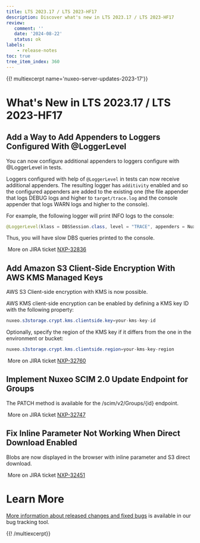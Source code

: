 ```yaml
---
title: LTS 2023.17 / LTS 2023-HF17
description: Discover what's new in LTS 2023.17 / LTS 2023-HF17
review:
   comment: ''
   date: '2024-08-22'
   status: ok
labels:
    - release-notes
toc: true
tree_item_index: 360
---
```


{{! multiexcerpt name='nuxeo-server-updates-2023-17'}}
# What's New in LTS 2023.17 / LTS 2023-HF17

## Add a Way to Add Appenders to Loggers Configured With @LoggerLevel


You can now configure additional appenders to loggers configure with @LoggerLevel in tests.

Loggers configured with help of `@LoggerLevel` in tests can now receive additional appenders. The resulting logger has `additivity` enabled and so the configured appenders are added to the existing one (the file appender that logs DEBUG logs and higher to `target/trace.log` and the console appender that logs WARN logs and higher to the console).

For example, the following logger will print INFO logs to the console:
```Java
@LoggerLevel(klass = DBSSession.class, level = "TRACE", appenders = NuxeoLoggingConstants.APPENDER_CONSOLE_INFO)
```
Thus, you will have slow DBS queries printed to the console.

<i class="fa fa-long-arrow-right" aria-hidden="true"></i>&nbsp;More on JIRA ticket [NXP-32836](https://jira.nuxeo.com/browse/NXP-32836)

## Add Amazon S3 Client-Side Encryption With AWS KMS Managed Keys


AWS S3 Client-side encryption with KMS is now possible.

AWS KMS client-side encryption can be enabled by defining a KMS key ID with the following property:
```Java
nuxeo.s3storage.crypt.kms.clientside.key=your-kms-key-id
```
Optionally, specify the region of the KMS key if it differs from the one in the environment or bucket:
```Java
nuxeo.s3storage.crypt.kms.clientside.region=your-kms-key-region
```

<i class="fa fa-long-arrow-right" aria-hidden="true"></i>&nbsp;More on JIRA ticket [NXP-32760](https://jira.nuxeo.com/browse/NXP-32760)

## Implement Nuxeo SCIM 2.0 Update Endpoint for Groups


The PATCH method is available for the /scim/v2/Groups/{id} endpoint.

<i class="fa fa-long-arrow-right" aria-hidden="true"></i>&nbsp;More on JIRA ticket [NXP-32747](https://jira.nuxeo.com/browse/NXP-32747)

## Fix Inline Parameter Not Working When Direct Download Enabled


Blobs are now displayed in the browser with inline parameter and S3 direct download.

<i class="fa fa-long-arrow-right" aria-hidden="true"></i>&nbsp;More on JIRA ticket [NXP-32451](https://jira.nuxeo.com/browse/NXP-32451)


# Learn More

[More information about released changes and fixed bugs](https://jira.nuxeo.com/secure/ReleaseNote.jspa?projectId=10011&version=23024) is available in our bug tracking tool.

{{! /multiexcerpt}}
